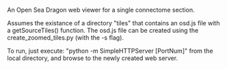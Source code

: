 
An Open Sea Dragon web viewer for a single connectome section.

Assumes the existance of a directory "tiles" that contains an osd.js file with a getSourceTiles() function. The osd.js file can be created using the create_zoomed_tiles.py (with the -s flag).

To run, just execute: "python -m SimpleHTTPServer [PortNum]" from the local directory, and browse to the newly created web server.

